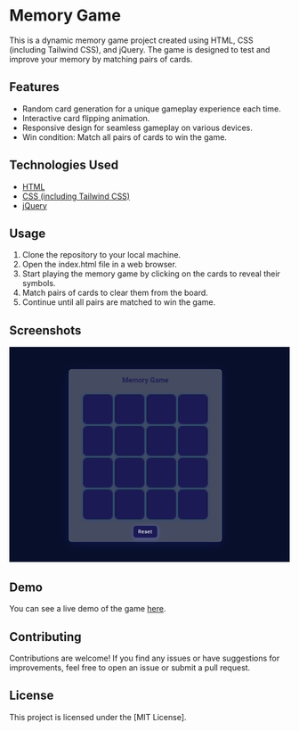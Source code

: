 # Memory Game

This is a dynamic memory game project created using HTML, CSS (including Tailwind CSS), and jQuery. The game is designed to test and improve your memory by matching pairs of cards.

## Features

* Random card generation for a unique gameplay experience each time.
* Interactive card flipping animation.
* Responsive design for seamless gameplay on various devices.
* Win condition: Match all pairs of cards to win the game.

## Technologies Used

* [HTML]('https://developer.mozilla.org/en-US/docs/Web/HTML')
* [CSS (including Tailwind CSS)]('https://tailwindcss.com/')
* [jQuery]('https://jquery.com/')

## Usage

1. Clone the repository to your local machine.
2. Open the index.html file in a web browser.
3. Start playing the memory game by clicking on the cards to reveal their symbols.
4. Match pairs of cards to clear them from the board.
5. Continue until all pairs are matched to win the game.

## Screenshots
![Memory game Screenshot](./assests/IMG/memoryGameSS.png)

## Demo
You can see a live demo of the game [here]('https://rohanbasnet12.github.io/Memory-game/').

## Contributing
Contributions are welcome! If you find any issues or have suggestions for improvements, feel free to open an issue or submit a pull request.

## License
This project is licensed under the [MIT License].
